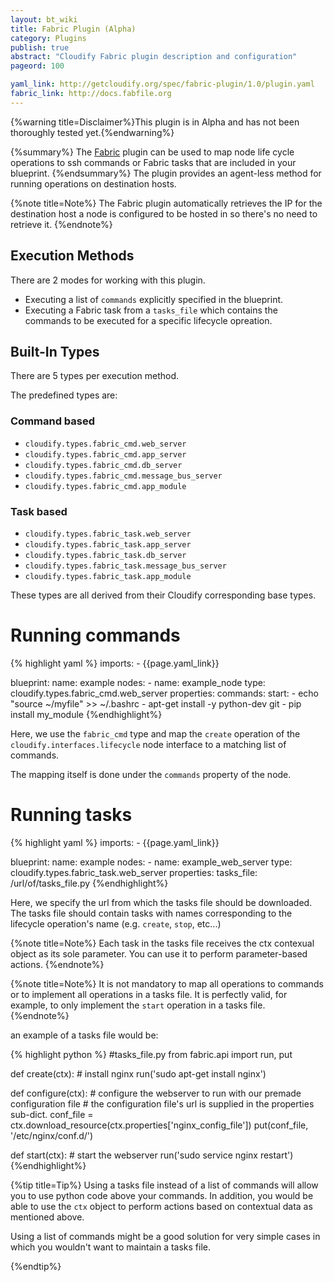 ```yaml
---
layout: bt_wiki
title: Fabric Plugin (Alpha)
category: Plugins
publish: true
abstract: "Cloudify Fabric plugin description and configuration"
pageord: 100

yaml_link: http://getcloudify.org/spec/fabric-plugin/1.0/plugin.yaml
fabric_link: http://docs.fabfile.org
---
```


{%warning title=Disclaimer%}This plugin is in Alpha and has not been thoroughly tested yet.{%endwarning%}

{%summary%} The [Fabric]({{page.fabric_link}}) plugin can be used to map node life cycle operations to ssh commands or Fabric tasks that are included in your blueprint. {%endsummary%}
The plugin provides an agent-less method for running operations on destination hosts.

{%note title=Note%}
The Fabric plugin automatically retrieves the IP for the destination host a node is configured to be hosted in so there's no need to retrieve it.
{%endnote%}

## Execution Methods

There are 2 modes for working with this plugin.

* Executing a list of `commands` explicitly specified in the blueprint.
* Executing a Fabric task from a `tasks_file` which contains the commands to be executed for a specific lifecycle opreation.

## Built-In Types

There are 5 types per execution method.

The predefined types are:

### Command based
* `cloudify.types.fabric_cmd.web_server`
* `cloudify.types.fabric_cmd.app_server`
* `cloudify.types.fabric_cmd.db_server`
* `cloudify.types.fabric_cmd.message_bus_server`
* `cloudify.types.fabric_cmd.app_module`

### Task based
* `cloudify.types.fabric_task.web_server`
* `cloudify.types.fabric_task.app_server`
* `cloudify.types.fabric_task.db_server`
* `cloudify.types.fabric_task.message_bus_server`
* `cloudify.types.fabric_task.app_module`

These types are all derived from their Cloudify corresponding base types.

# Running commands

{% highlight yaml %}
imports:
    - {{page.yaml_link}}

blueprint:
  name: example
  nodes:
    - name: example_node
      type: cloudify.types.fabric_cmd.web_server
      properties:
        commands:
          start:
            - echo "source ~/myfile" >> ~/.bashrc
            - apt-get install -y python-dev git
            - pip install my_module
{%endhighlight%}

Here, we use the `fabric_cmd` type and map the `create` operation of the `cloudify.interfaces.lifecycle` node interface to a matching list of commands.

The mapping itself is done under the `commands` property of the node.


# Running tasks

{% highlight yaml %}
imports:
    - {{page.yaml_link}}

blueprint:
  name: example
  nodes:
    - name: example_web_server
      type: cloudify.types.fabric_task.web_server
      properties:
        tasks_file: /url/of/tasks_file.py
{%endhighlight%}

Here, we specify the url from which the tasks file should be downloaded.
The tasks file should contain tasks with names corresponding to the lifecycle operation's name (e.g. `create`, `stop`, etc...)

{%note title=Note%}
Each task in the tasks file receives the ctx contexual object as its sole parameter. You can use it to perform parameter-based actions.
{%endnote%}

{%note title=Note%}
It is not mandatory to map all operations to commands or to implement all operations in a tasks file. It is perfectly valid, for example, to only implement the `start` operation in a tasks file.
{%endnote%}

an example of a tasks file would be:

{% highlight python %}
#tasks_file.py
from fabric.api import run, put

def create(ctx):
    # install nginx
    run('sudo apt-get install nginx')


def configure(ctx):
    # configure the webserver to run with our premade configuration file
    # the configuration file's url is supplied in the properties sub-dict.
    conf_file = ctx.download_resource(ctx.properties['nginx_config_file'])
    put(conf_file, '/etc/nginx/conf.d/')


def start(ctx):
    # start the webserver
    run('sudo service nginx restart')
{%endhighlight%}

{%tip title=Tip%}
Using a tasks file instead of a list of commands will allow you to use python code above your commands. In addition, you would be able to use the `ctx` object to perform actions based on contextual data as mentioned above.

Using a list of commands might be a good solution for very simple cases in which you wouldn't want to maintain a tasks file.

{%endtip%}
